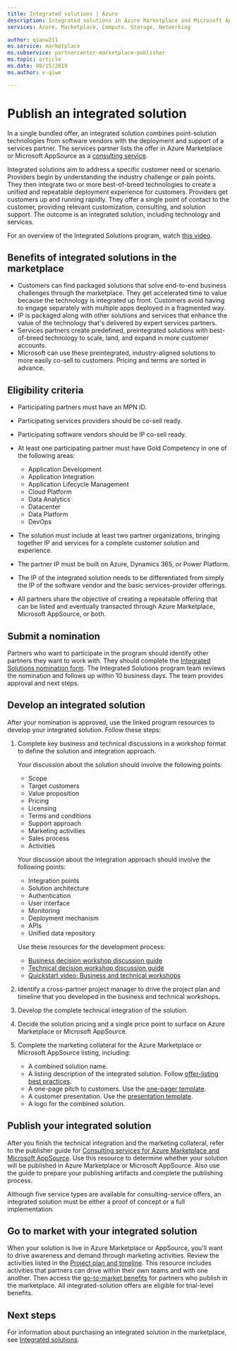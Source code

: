 ```yaml
---
title: Integrated solutions | Azure
description: Integrated solutions in Azure Marketplace and Microsoft AppSource
services: Azure, Marketplace, Compute, Storage, Networking

author: qianw211
ms.service: marketplace
ms.subservice: partnercenter-marketplace-publisher
ms.topic: article
ms.date: 08/15/2019
ms.author: v-qiwe

---
```

# Publish an integrated solution

In a single bundled offer, an integrated solution combines point-solution technologies from software vendors with the deployment and support of a services partner. The services partner lists the offer in Azure Marketplace or Microsoft AppSource as a [consulting service](https://docs.microsoft.com/azure/marketplace/consulting-services).

Integrated solutions aim to address a specific customer need or scenario. Providers begin by understanding the industry challenge or pain points. They then integrate two or more best-of-breed technologies to create a unified and repeatable deployment experience for customers. Providers get customers up and running rapidly. They offer a single point of contact to the customer, providing relevant customization, consulting, and solution support. The outcome is an integrated solution, including technology and services.

For an overview of the Integrated Solutions program, watch [this video](https://aka.ms/AA5qos4).

## Benefits of integrated solutions in the marketplace

* Customers can find packaged solutions that solve end-to-end business challenges through the marketplace. They get accelerated time to value because the technology is integrated up front. Customers avoid having to engage separately with multiple apps deployed in a fragmented way.
* IP is packaged along with other solutions and services that enhance the value of the technology that's delivered by expert services partners.
* Services partners create predefined, preintegrated solutions with best-of-breed technology to scale, land, and expand in more customer accounts.
* Microsoft can use these preintegrated, industry-aligned solutions to more easily co-sell to customers. Pricing and terms are sorted in advance. 

## Eligibility criteria

* Participating partners must have an MPN ID.
* Participating services providers should be co-sell ready.
* Participating software vendors should be IP co-sell ready. 
* At least one participating partner must have Gold Competency in one of the following areas:

    * Application Development
    * Application Integration
    * Application Lifecycle Management
    * Cloud Platform
    * Data Analytics
    * Datacenter
    * Data Platform
    * DevOps

* The solution must include at least two partner organizations, bringing together IP and services for a complete customer solution and experience.
* The partner IP must be built on Azure, Dynamics 365, or Power Platform.
* The IP of the integrated solution needs to be differentiated from simply the IP of the software vendor and the basic services-provider offerings.
* All partners share the objective of creating a repeatable offering that can be listed and eventually transacted through Azure Marketplace, Microsoft AppSource, or both.

## Submit a nomination

Partners who want to participate in the program should identify other partners they want to work with. They should complete the [Integrated Solutions nomination form](https://aka.ms/AA5qicu). The Integrated Solutions program team reviews the nomination and follows up within 10 business days. The team provides approval and next steps. 

## Develop an integrated solution 

After your nomination is approved, use the linked program resources to develop your integrated solution. Follow these steps: 

1. Complete key business and technical discussions in a workshop format to define the solution and integration approach. 

    Your discussion about the solution should involve the following points:
    * Scope
    * Target customers
    * Value proposition
    * Pricing
    * Licensing
    * Terms and conditions
    * Support approach
    * Marketing activities
    * Sales process
    * Activities

    Your discussion about the integration approach should involve the following points: 
    * Integration points
    * Solution architecture
    * Authentication
    * User interface
    * Monitoring
    * Deployment mechanism
    * APIs
    * Unified data repository

    Use these resources for the development process:

    * [Business decision workshop discussion guide](https://aka.ms/AA5qicx)
    * [Technical decision workshop discussion guide](https://aka.ms/AA5qid1)
    * [Quickstart video: Business and technical workshops](https://aka.ms/AA5qos9)

1. Identify a cross-partner project manager to drive the project plan and timeline that you developed in the business and technical workshops.

1. Develop the complete technical integration of the solution.

1. Decide the solution pricing and a single price point to surface on Azure Marketplace or Microsoft AppSource.

1. Complete the marketing collateral for the Azure Marketplace or Microsoft AppSource listing, including:

    * A combined solution name.
    * A listing description of the integrated solution. Follow [offer-listing best practices](https://docs.microsoft.com/azure/marketplace/gtm-offer-listing-best-practices).
    * A one-page pitch to customers. Use the [one-pager template](https://aka.ms/AA5s08a).
    * A customer presentation. Use the [presentation template](https://aka.ms/AA5s7ql).
    * A logo for the combined solution. 

## Publish your integrated solution 

After you finish the technical integration and the marketing collateral, refer to the publisher guide for [Consulting services for Azure Marketplace and Microsoft AppSource](https://docs.microsoft.com/azure/marketplace/consulting-services). Use this resource to determine whether your solution will be published in Azure Marketplace or Microsoft AppSource. Also use the guide to prepare your publishing artifacts and complete the publishing process.

Although five service types are available for consulting-service offers, an integrated solution must be either a proof of concept or a full implementation.

## Go to market with your integrated solution 

When your solution is live in Azure Marketplace or AppSource, you'll want to drive awareness and demand through marketing activities. Review the activities listed in the [Project plan and timeline](https://aka.ms/AA5qiuc). This resource includes activities that partners can drive within their own teams and with one another. Then access the [go-to-market benefits](https://docs.microsoft.com/azure/marketplace/gtm-your-marketplace-benefits#list-trial-and-consulting-benefits) for partners who publish in the marketplace. All integrated-solution offers are eligible for trial-level benefits.

## Next steps

For information about purchasing an integrated solution in the marketplace, see [Integrated solutions](https://docs.microsoft.com/azure/marketplace/integrated-solutions).
